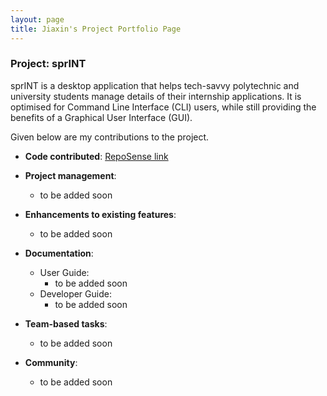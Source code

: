 ```yaml
---
layout: page
title: Jiaxin's Project Portfolio Page
---
```


### Project: sprINT

sprINT is a desktop application that helps tech-savvy polytechnic and university students manage details of their
internship applications. It is optimised for Command Line Interface (CLI) users, while still providing the benefits
of a Graphical User Interface (GUI).

Given below are my contributions to the project.

* **Code contributed**: [RepoSense link](https://nus-cs2103-ay2223s2.github.io/tp-dashboard/?search=yaojiax)

* **Project management**:
  * to be added soon

* **Enhancements to existing features**:
  * to be added soon

* **Documentation**:
  * User Guide:
    * to be added soon
  * Developer Guide:
    * to be added soon

* **Team-based tasks**:
  * to be added soon

* **Community**:
  * to be added soon
  
